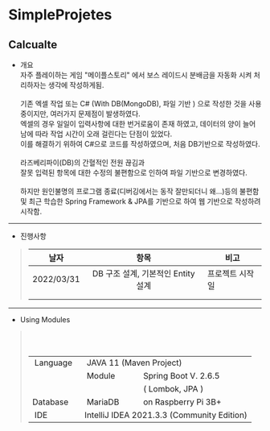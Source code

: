 # SimpleProjetes
## Calcualte 
* 개요  
자주 플레이하는 게임 "메이플스토리" 에서 보스 레이드시 분배금을 자동화 시켜 처리하자는 생각에 작성하게됨.</br></br>
기존 엑셀 작업 또는 C# (With DB(MongoDB), 파일 기반 ) 으로 작성한 것을 사용중이지만, 여러가지 문제점이 발생하였다.</br>
엑셀의 경우 일일이 입력사항에 대한 번거로움이 존재 하였고, 데이터의 양이 늘어남에 따라 작업 시간이 오래 걸린다는 단점이 있었다. </br>
이를 해결하기 위하여 C#으로 코드를 작성하였으며, 처음 DB기반으로 작성하였다. </br>  
라즈베리파이(DB)의 간혈적인 전원 끊김과</br>
잘못 입력된 항목에 대한 수정의 불편함으로 인하여 파일 기반으로 변경하였다.</br></br>
하지만 원인불명의 프로그램 종료(디버깅에서는 동작 잘만되더니 왜...)등의 불편함 및 최근 학습한 Spring Framework & JPA를 기반으로 하여 웹 기반으로 작성하려 시작함.

-------
* 진행사항
>|   날자   |    항목    |비고|
>|   :-:    |   :-:      |-|
>|2022/03/31| DB 구조 설계, 기본적인 Entity 설계|프로젝트 시작일|
>| ||
>|||

--------
* Using Modules
> <table>
>    <tr>
>        <td> Language  </td>
>        <td colspan=2> JAVA 11 (Maven Project)  </td>
>    </tr>
>    <tr>
>        <td></td>
>        <td> Module </td>
>        <td> Spring Boot V. 2.6.5 </td>
>    </tr>    
>    <tr>
>      <td></td>
>        <td> </td>
>        <td> ( Lombok, JPA ) </td>
>    </tr>
>    <tr>
>        <td>Database </td>
>        <td> MariaDB </td>
>        <td> on Raspberry Pi 3B+ </td>
>    </tr>
>    <tr>
>   <td> IDE </td>
>   <td colspan=2>IntelliJ IDEA 2021.3.3 (Community Edition)</td>
>    </tr>
></table>
